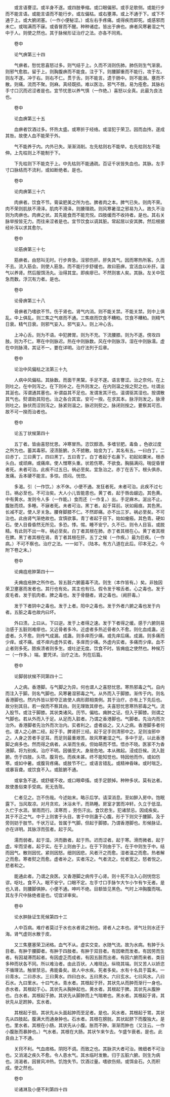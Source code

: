 <!-- { "loadSidebar": true } -->
　　或言语謇涩。或半身不遂。或四肢拳缩。或口眼偏邪。或手足欹侧。或能行步而不能言语。或能言语而不能行步。或左偏枯。或右壅滞。或上不通于下。或下不通于上。或大腑闭塞。（一作小便秘涩。）或左右手疼痛。或得疾而即死。或感邪而未亡。或喘满而不寐。或昏冒而不醒。种种诸症。皆出于痹也。痹者风寒暑湿之气中于人。则使之然也。其于脉候形证治疗之法。亦各不同焉。

　　卷中

　　论气痹第三十四

　　气痹者。愁忧思喜怒过多。则气结于上。久而不消则伤肺。肺伤则生气渐衰。则邪气愈胜。留于上。则胸腹痹而不能食。注于下。则腰脚重而不能行。攻于左。则左不遂。冲于右。则右不仁。贯于舌。则不能言。遗于肠中。则不能溺。壅而不散。则痛。流而不聚。则麻。真经既损。难以医治。邪气不胜。易为痊愈。其脉右手寸口沉而迟涩者是也。宜节忧思以养气慎（一作绝。）喜怒以全真。此最为良法也。

　　卷中

　　论血痹第三十五

　　血痹者饮酒过多。怀热太盛。或寒折于经络。或湿犯于荣卫。因而血抟。遂成其咎。故使人血不能荣于外。

　　气不能养于内。内外已失。渐渐消削。左先枯则右不能举。右先枯则左不能伸。上先枯则上不能制于下。

　　下先枯则下不能克于上。中先枯则不能通疏。百证千状皆失血也。其脉。左手寸口脉结而不流利，或如断绝者。是也。

　　卷中

　　论肉痹第三十六

　　肉痹者。饮食不节。膏粱肥美之所为也。脾者肉之本。脾气已失。则肉不荣。肉不荣则肌肤不滑泽。肌肉不滑泽。则腠理疏。则风寒暑湿之邪易为入。故久不治则为肉痹也。肉痹之状。其先能食而不能充悦。四肢缓而不收持者。是也。其右关脉举按皆无力。而往来涩者是也。宜节饮食以调其脏。常起居以安其脾。然后根据经补泻以求其愈尔。

　　卷中

　　论筋痹第三十七

　　筋痹者。由怒叫无时。行步奔急。淫邪伤肝。肝失其气。因而寒热所客。久而不去。流入筋会。则使人筋急。而不能行步舒缓也。故曰筋痹。宜活血以补肝。温气以养肾。然后服饵汤丸。治得其宜。即疾瘳已。不然则害人矣。其脉。左关中弦急而数。浮沉有力者。是也。

　　卷中

　　论骨痹第三十八

　　骨痹者乃嗜欲不节。伤于肾也。肾气内消。则不能关禁。不能关禁。则中上俱乱。中上俱乱。则三焦之气痞而不通。三焦痞而饮食不糟粕。饮食不糟粕。则精气日衰。精气日衰。则邪气妄入。邪气妄入。则上冲心舌。

　　上冲心舌。则为不语。中犯脾胃。则为不充。下流腰膝。则为不遂。傍攻四肢。则为不仁。寒在中则脉迟。热在中则脉数。风在中则脉浮。湿在中则脉濡。虚在中则脉滑。其证不一。要在详明。治疗法列于后章。

　　卷中

　　论治中风偏枯之法第三十九

　　人病中风偏枯。其脉数。而面干黑黧。手足不遂。语言謇涩。治之奈何。在上则吐之。在中则泻之。在下则补之。在外则发之。在内则温之按之熨之也。吐谓出其涎也。泻谓通其塞也。补谓益其不足也。发谓发其汗也。温谓驱其湿也。按谓散其气也。熨谓助其阳也。治之各合其宜。安可一揆。在求其本。脉浮则发之。脉滑则吐之。脉伏而涩则泻之。脉紧则温之。脉迟则熨之。脉闭则按之。要察其可否。故不可一揆而治者也。

　　卷中

　　论五丁状候第四十

　　五丁者。皆由喜怒忧思。冲寒冒热。恣饮醇酒。多嗜甘肥。毒鱼 。色欲过度之所为也。蓄其毒邪。浸渍脏腑。久不摅散。始变为丁。其名有五。一曰白丁。二曰赤丁。三曰黄丁。四曰黑丁。五曰青丁。白丁者起于右鼻下。初起如粟米。根赤头白。或顽麻。或痛痒。使人憎寒头重。状若伤寒。不欲食。胸膈满闷。喘促昏冒者死。未者可治。此疾不过五日。祸必至矣。宜急治之。赤丁在舌下。根头俱赤。发痛。舌本硬不能言。多惊。烦闷。恍惚。

　　多渴。引（一作饮。）水不休。小便不通。发狂者死。未者可治。此疾不过七日。祸必至也。不可治矣。大人小儿皆能患也。黄丁者。起于唇齿龈边。其色黄。中有黄水。发则令人多（一作能。）食而还（一作复。）出。手足麻木。涎出不止。腹胀而烦。多睡。不寐者死。未者可治。黑丁者。起于耳前。状如瘢痕。其色黑。长减不定。使人牙关急。腰脊脚膝不仁。不然即痛。亦不出三岁。祸必至矣。不可治也。此由肾气渐绝故也。宜慎欲事。青丁者起于目下。始如瘤瘢。其色青。硬如石。使人目昏昏然无所见。多恐。悸。惕。睡不安宁。久不已。则令人目盲。或脱精。有此则不出一年。祸必至矣。白丁者其根在肺。赤丁者其根在心。黄丁者其根在脾。黑丁者其根在肾。青丁者其根在肝。五丁之候（一作疾。）最为巨疾。（一作病。）不可不察也。治疗之法。一一如下。（陆本。有方八道在此后。印本无之。今附下卷之末。）

　　卷中

　　论痈疽疮肿第四十一

　　夫痈疽疮肿之所作也。皆五脏六腑蓄毒不流。则生（本作皆有。）矣。非独因荣卫壅塞而发者也。其行也有处。其主也有归。假令发于喉舌者。心之毒也。发于皮毛者。发于肌肉者。脾之毒也。发于骨髓者。肾之毒也。（阙肝毒。）

　　发于下者阴中之毒也。发于上者。阳中之毒也。发于外者六腑之毒也发于内者。五脏之毒也故内曰坏。

　　外曰溃。上曰从。下曰逆。发于上者得之速。发于下者得之缓。感于六腑则易治感于五脏则难瘳也。又近骨者多冷。近虚者多热近骨者久不愈。则化血成蛊。近虚者。久不愈。则传气成漏。成蛊。则多痒而少痛。或先痒后痛。成漏。则多痛而少痒。或不痛。或不痒内虚外实者。多庠而少痛。外虚内实者。多痛而少痒。血不止者则多死。脓疾溃者则多生。或吐逆无度。饮食不时。皆痈疽之使然也。种候万一（一作多。）端。要凭详。治疗之法。列在后篇。

　　卷中

　　论脚弱状候不同第四十二

　　人之病。香港脚。与气脚之为异。何也谓人之喜怒忧思。寒热邪毒之气。自内而注入于脚。则名气脚也。风寒暑湿邪毒之气。从外而入于脚膝。渐传于内。则名香港脚也。然内外皆以邪夺正故使人病形颇相类例。其于治疗。亦有上下先后也。故分别其目。若一揆而不察其由。则无理致其瘳也。夫喜怒忧思寒热邪毒之气。流入股节。或注于脚膝。其状类诸风。历节。偏枯。痈肿之证。但入于脚膝。则谓之气脚也。若从外而入于足。从足而入脏者。乃谓之香港脚也。气脚者。先治内而次治外。香港脚者先治外而次治内。实者利之。虚者益之。又人之病。香港脚多者何也。谓人之心肺二经。起于手。脾肾肝三经。起于足手则清邪中之。足则浊邪中之。人身之苦者手足耳。而足则最重艰苦。故风寒暑湿之气。多中于足。以此香港脚之病多也。然而得之病者。从渐而生疾。但始萌而不悟。悟亦不晓。医家不为香港脚。将为别疾。治疗不明。因循至大。身居危地。本从微起。浸成巨候。流入脏腑。伤于四肢。头项。腹背也。而疾未甚。终不能知觉也。特因他而作。或如伤寒。或如中暑。或腹背疼痛。或肢节不仁。或语言错乱。或精神昏昧。或时喘乏。或暴盲聋。或饮食不入。或脏腑不通。

　　或挛急不遂。或舒缓不收。或口眼牵搐。或手足颤掉。种种多状。莫有达者。故使愚俗束手受病。死无告陈。

　　仁者见之。岂不伤哉。今述始末。略示后学。请深消息。至如醉入房中。饱眠露下。当风取凉。对月贪欢。沐浴未干。而熟睡。房室才罢而冲轩。久立于低湿。久伫于水涯。冒雨而行。渎寒而 。劳伤汗出。食饮悲生。犯诸禁忌。因成疾矣。其于不正之气。中于上则害于头目。害于中则蛊于心腹。形于下则灾于腰脚。及于旁则妨于肢节。千状万证。皆属于气脚。但起于脚膝。乃谓香港脚也。形候脉证。亦在详明。其脉浮而弦者。起于风。

　　濡而弱者。起于湿。洪而数者。起于热。迟而涩者。起于寒。滑而微者。起于虚。牢而坚者。起于实。在于上则由于上。在于下则由于下。在于中则生于中。结而因气。散则因忧。紧则因怒。细则因悲。风者汗之而愈。湿者温之而愈。热者解之而愈。寒者熨之而愈。虚者补之。实者泻之。气者流之。忧者宽之。怒者悦之。悲者和之。

　　能通此者。乃谓之良医。又香港脚之病传于心肾。则十死不治入心则恍惚忘谬。呕吐。食不入。眠不安宁。口眼不定。左手寸口手脉乍大乍小乍有乍无者。是也入肾。则腰脚俱肿。小便不通。呻吟不绝。目额皆见黑色。气时上冲胸腹而喘。其左手尺中脉绝者是也。切宜详审矣。

　　卷中

　　论水肿脉证生死候第四十三

　　人中百病。难疗者莫过于水也水者肾之制也。肾者人之本也。肾气壮则水还于海。肾气虚则水散于皮。

　　又三焦壅塞荣卫闭格。血气不从。虚实交变。水随气流。故为水病。有肿于头目者。有肿于腰脚者。有肿于四肢者。有肿于双目者。有因嗽而发者。有因劳而生者。有因凝滞而起者。有因虚乏而成者。有因五脏而出者。有因六腑而来者。类目多种而状各不同。所以难治者。由此百状。人难晓达。纵晓其端。则又苦人以娇恣不循理法。触冒禁忌。弗能备矣。故人中水疾。死者多矣。水有十名具于篇末。一曰青水。二曰赤水。三曰黄水。四曰白水。五曰黑水。六曰玄水。七曰风水。八曰石水。九曰里水。十曰气水。青水者。其根起于肝。其状先从而肿而渐行一身也。赤水者。其根起于心。其状先从胸肿起也。黄水者。其根起于脾。其状先从腹肿也。白水者。其根起于肺。其状先从脚肿而上气喘嗽也。黑水者。其根起于肾。其状先从足跗肿。玄水者。

　　其根起于胆。其状先从头面起肿而至足者。是也。风水者。其根起于胃。其状先从四肢起。腹满大而通身肿也。石水者。其根在膀胱。其状起脐下而腹独大。是也。里水者。其根在小肠。其状先从小腹。胀而不肿。渐渐而肿也（又注云。一作小腹胀而暴肿也。）气水者。其根在大肠。其状乍来乍去。乍盛乍衰者。是也。此良由上下不通。

　　关窍不利。气血痞格。阴阳不调。而致之也。其脉洪大者可治。微细者不可治也。又消渴之疾久不愈。令人患水气。其水临时发散。归于五脏六腑。则生为病也。消渴者。因冒风冲热。饥饱失节。饮酒过量。嗜欲伤频。或饵金石。久而积成。使之然也。

　　卷中

　　论诸淋及小便不利第四十四

